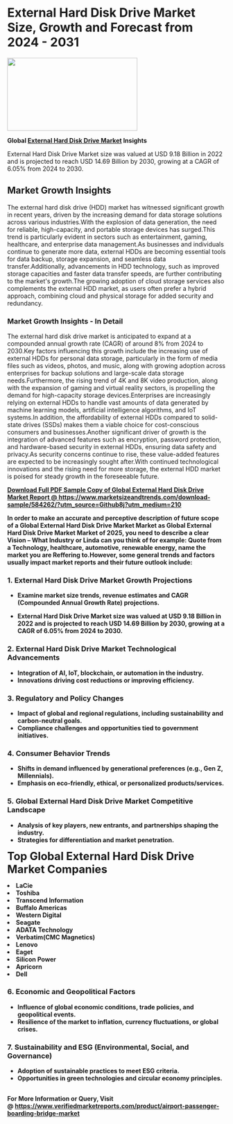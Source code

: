<H1>External Hard Disk Drive Market Size, Growth and Forecast from 2024 - 2031</H1><img class="aligncenter size-medium wp-image-584254" src="https://thirdeyenews.in/wp-content/uploads/2024/09/Global-Market-Research-300x168.jpeg" alt="" width="300" height="168" /><p><strong>Global&nbsp;<a href="https://www.marketsizeandtrends.com/download-sample/584262/?utm_source=Github8j?utm_medium=210">External Hard Disk Drive Market</a> Insights</strong></p><p>External Hard Disk Drive Market size was valued at USD 9.18 Billion in 2022 and is projected to reach USD 14.69 Billion by 2030, growing at a CAGR of 6.05% from 2024 to 2030.</p><p><h2>Market Growth Insights</h2> The external hard disk drive (HDD) market has witnessed significant growth in recent years, driven by the increasing demand for data storage solutions across various industries.With the explosion of data generation, the need for reliable, high-capacity, and portable storage devices has surged.This trend is particularly evident in sectors such as entertainment, gaming, healthcare, and enterprise data management.As businesses and individuals continue to generate more data, external HDDs are becoming essential tools for data backup, storage expansion, and seamless data transfer.Additionally, advancements in HDD technology, such as improved storage capacities and faster data transfer speeds, are further contributing to the market's growth.The growing adoption of cloud storage services also complements the external HDD market, as users often prefer a hybrid approach, combining cloud and physical storage for added security and redundancy.<p><strong><a href="#"></a></strong></p> <h3>Market Growth Insights - In Detail</h3> The external hard disk drive market is anticipated to expand at a compounded annual growth rate (CAGR) of around 8% from 2024 to 2030.Key factors influencing this growth include the increasing use of external HDDs for personal data storage, particularly in the form of media files such as videos, photos, and music, along with growing adoption across enterprises for backup solutions and large-scale data storage needs.Furthermore, the rising trend of 4K and 8K video production, along with the expansion of gaming and virtual reality sectors, is propelling the demand for high-capacity storage devices.Enterprises are increasingly relying on external HDDs to handle vast amounts of data generated by machine learning models, artificial intelligence algorithms, and IoT systems.In addition, the affordability of external HDDs compared to solid-state drives (SSDs) makes them a viable choice for cost-conscious consumers and businesses.Another significant driver of growth is the integration of advanced features such as encryption, password protection, and hardware-based security in external HDDs, ensuring data safety and privacy.As security concerns continue to rise, these value-added features are expected to be increasingly sought after.With continued technological innovations and the rising need for more storage, the external HDD market is poised for steady growth in the foreseeable future.<p><strong><a href="#"></p><p><span class=""><strong>Download Full PDF Sample Copy of Global External Hard Disk Drive Market Report</strong> @ <a href="https://www.marketsizeandtrends.com/download-sample/584262/?utm_source=Github8j?utm_medium=210" target="_blank">https://www.marketsizeandtrends.com/download-sample/584262/?utm_source=Github8j?utm_medium=210</a></span></p><p>In order to make an accurate and perceptive description of future scope of a Global&nbsp;External Hard Disk Drive Market Market as Global&nbsp;External Hard Disk Drive Market Market of 2025, you need to describe a clear Vision &ndash; What Industry or Linda can you think of for example: Quote from a Technology, healthcare, automotive, renewable energy, name the market you are Reffering to.However, some general trends and factors usually impact market reports and their future outlook include:</p><h3>1.&nbsp;<strong>External Hard Disk Drive Market Growth Projections</strong></h3><ul><li>Examine market size trends, revenue estimates and CAGR (Compounded Annual Growth Rate) projections.</li><li><p>External Hard Disk Drive Market size was valued at USD 9.18 Billion in 2022 and is projected to reach USD 14.69 Billion by 2030, growing at a CAGR of 6.05% from 2024 to 2030.</p></li></ul><h3>2.&nbsp;<strong>External Hard Disk Drive Market Technological Advancements</strong></h3><ul><li>Integration of AI, IoT, blockchain, or automation in the industry.</li><li>Innovations driving cost reductions or improving efficiency.</li></ul><h3>3.&nbsp;<strong>Regulatory and Policy Changes</strong></h3><ul><li>Impact of global and regional regulations, including sustainability and carbon-neutral goals.</li><li>Compliance challenges and opportunities tied to government initiatives.</li></ul><h3>4.&nbsp;<strong>Consumer Behavior Trends</strong></h3><ul><li>Shifts in demand influenced by generational preferences (e.g., Gen Z, Millennials).</li><li>Emphasis on eco-friendly, ethical, or personalized products/services.</li></ul><h3>5.&nbsp;<strong>Global External Hard Disk Drive Market Competitive Landscape</strong></h3><ul><li>Analysis of key players, new entrants, and partnerships shaping the industry.</li><li>Strategies for differentiation and market penetration.</li></ul><p data-pm-slice="1 1 []"><span style="color: inherit; font-family: inherit; font-size: 25px;">Top Global External Hard Disk Drive Market Companies</span></p><div class="" data-test-id=""><p><li>LaCie</li><li> Toshiba</li><li> Transcend Information</li><li> Buffalo Americas</li><li> Western Digital</li><li> Seagate</li><li> ADATA Technology</li><li> Verbatim(CMC Magnetics)</li><li> Lenovo</li><li> Eaget</li><li> Silicon Power</li><li> Apricorn</li><li> Dell</li></p></div><h3>6.&nbsp;<strong>Economic and Geopolitical Factors</strong></h3><ul><li>Influence of global economic conditions, trade policies, and geopolitical events.</li><li>Resilience of the market to inflation, currency fluctuations, or global crises.</li></ul><h3>7.&nbsp;<strong>Sustainability and ESG (Environmental, Social, and Governance)</strong></h3><ul><li>Adoption of sustainable practices to meet ESG criteria.</li><li>Opportunities in green technologies and circular economy principles.</li></ul><h2><strong style="font-size: 14px;">For More Information or Query, Visit @&nbsp;</strong><a style="background-color: #ffffff; font-size: 14px;" href="https://www.marketsizeandtrends.com/report/external-hard-disk-drive-market/" target="_blank">https://www.verifiedmarketreports.com/product/airport-passenger-boarding-bridge-market</a></h2>